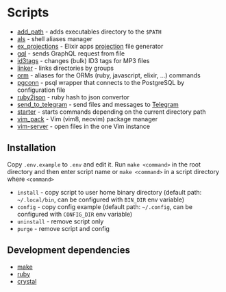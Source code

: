 # Scripts

* [add_path](add_path) - adds executables directory to the `$PATH`
* [als](als) - shell aliases manager
* [ex_projections](ex_projections) - Elixir apps [projection](https://github.com/tpope/vim-projectionist) file generator
* [gql](gql) - sends GraphQL request from file
* [id3tags](id3tags) - changes (bulk) ID3 tags for MP3 files
* [linker](linker) - links directories by groups
* [orm](orm) - aliases for the ORMs (ruby, javascript, elixir, ...) commands
* [pgconn](pgconn) - psql wrapper that connects to the PostgreSQL by configuration file
* [ruby2json](ruby2json) - ruby hash to json convertor
* [send_to_telegram](send_to_telegram) - send files and messages to [Telegram](https://telegram.org)
* [starter](starter) - starts commands depending on the current directory path
* [vim_pack](vim_pack) - Vim (vim8, neovim) package manager
* [vim-server](vim-server) - open files in the one Vim instance


## Installation

Copy `.env.example` to `.env` and edit it. Run `make <command>` in the root directory and then enter script name or
`make <command>` in a script directory where `<command>`

* `install` - copy script to user home binary directory (default path: `~/.local/bin`, can be configured with `BIN_DIR` env variable)
* `config` - copy config example (default path: `~/.config`, can be configured with `CONFIG_DIR` env variable)
* `uninstall` - remove script only
* `purge` - remove script and config


## Development dependencies

* [make](https://www.gnu.org/software/make)
* [ruby](https://www.ruby-lang.org)
* [crystal](https://crystal-lang.org)
